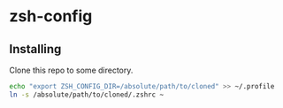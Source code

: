 # zsh-config

## Installing
Clone this repo to some directory.

```sh
echo "export ZSH_CONFIG_DIR=/absolute/path/to/cloned" >> ~/.profile
ln -s /absolute/path/to/cloned/.zshrc ~
```
